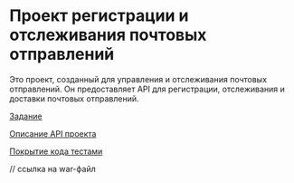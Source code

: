 # Проект регистрации и отслеживания почтовых отправлений

Это проект, созданный для управления и отслеживания почтовых отправлений. Он предоставляет API для регистрации,
отслеживания и доставки почтовых отправлений.

[Задание](docs/Task.md)

[Описание API проекта](docs/API.md)

[Покрытие кода тестами](docs/Test.md)

// ссылка на war-файл